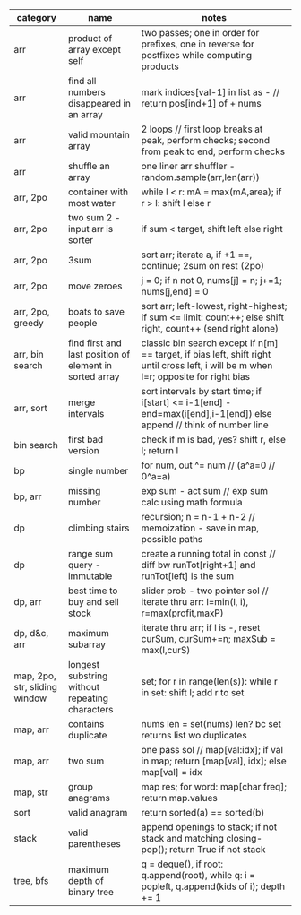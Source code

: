 category                      | name                                                    | notes
-------------------------------|---------------------------------------------------------|----------------------------------------------------------------------------------------------------------------------------------------
arr                           | product of array except self                            | two passes; one in order for prefixes, one in reverse for postfixes while computing products
arr                           | find all numbers disappeared in an array                | mark indices[val-1] in list as - // return pos[ind+1] of + nums
arr                           | valid mountain array                                    | 2 loops // first loop breaks at peak, perform checks; second from peak to end, perform checks
arr                           | shuffle an array                                        | one liner arr shuffler - random.sample(arr,len(arr))
arr, 2po                      | container with most water                               | while l < r: mA = max(mA,area); if r > l: shift l else r
arr, 2po                      | two sum 2 - input arr is sorter                         | if sum < target, shift left else right
arr, 2po                      | 3sum                                                    | sort arr; iterate a, if +1 ==, continue; 2sum on rest (2po)
arr, 2po                      | move zeroes                                             | j = 0; if n not 0, nums[j] = n; j+=1; nums[j,end] = 0
arr, 2po, greedy              | boats to save people                                    | sort arr; left-lowest, right-highest; if sum <= limit: count++; else shift right, count++ (send right alone)
arr, bin search               | find first and last position of element in sorted array | classic bin search except if n[m] == target, if bias left, shift right until cross left, i will be m when l=r; opposite for right bias
arr, sort                     | merge intervals                                         | sort intervals by start time; if i[start] <= i-1[end] - end=max(i[end],i-1[end]) else append // think of number line
bin search                    | first bad version                                       | check if m is bad, yes? shift r, else l; return l
bp                            | single number                                           | for num, out ^= num // (a^a=0 // 0^a=a)
bp, arr                       | missing number                                          | exp sum - act sum // exp sum calc using math formula
dp                            | climbing stairs                                         | recursion; n = n-1 + n-2 // memoization - save in map, possible paths
dp                            | range sum query - immutable                             | create a running total in const // diff bw runTot[right+1] and runTot[left] is the sum
dp, arr                       | best time to buy and sell stock                         | slider prob - two pointer sol // iterate thru arr: l=min(l, i), r=max(profit,maxP)
dp, d&c, arr                  | maximum subarray                                        | iterate thru arr; if l is -, reset curSum, curSum+=n; maxSub = max(l,curS)
map, 2po, str, sliding window | longest substring without repeating characters          | set; for r in range(len(s)): while r in set: shift l; add r to set
map, arr                      | contains duplicate                                      | nums len = set(nums) len? bc set returns list wo duplicates
map, arr                      | two sum                                                 | one pass sol // map[val:idx]; if val in map; return [map[val], idx]; else map[val] = idx
map, str                      | group anagrams                                          | map res; for word: map[char freq]; return map.values
sort                          | valid anagram                                           | return sorted(a) == sorted(b)
stack                         | valid parentheses                                       | append openings to stack; if not stack and matching closing- pop(); return True if not stack
tree, bfs                     | maximum depth of binary tree                            | q = deque(), if root: q.append(root), while q: i = popleft, q.append(kids of i); depth += 1
